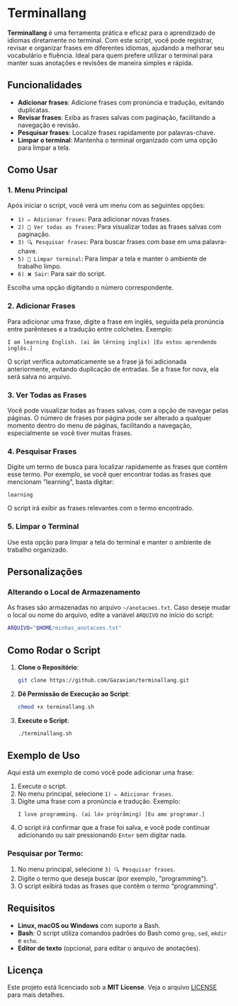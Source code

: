 # Terminallang

**Terminallang** é uma ferramenta prática e eficaz para o aprendizado de idiomas diretamente no terminal. Com este script, você pode registrar, revisar e organizar frases em diferentes idiomas, ajudando a melhorar seu vocabulário e fluência. Ideal para quem prefere utilizar o terminal para manter suas anotações e revisões de maneira simples e rápida.

## Funcionalidades

- **Adicionar frases**: Adicione frases com pronúncia e tradução, evitando duplicatas.
- **Revisar frases**: Exiba as frases salvas com paginação, facilitando a navegação e revisão.
- **Pesquisar frases**: Localize frases rapidamente por palavras-chave.
- **Limpar o terminal**: Mantenha o terminal organizado com uma opção para limpar a tela.

## Como Usar

### 1. Menu Principal
Após iniciar o script, você verá um menu com as seguintes opções:

- `1) ✏️ Adicionar frases`: Para adicionar novas frases.
- `2) 📖 Ver todas as frases`: Para visualizar todas as frases salvas com paginação.
- `3) 🔍 Pesquisar frases`: Para buscar frases com base em uma palavra-chave.
- `5) 🧹 Limpar terminal`: Para limpar a tela e manter o ambiente de trabalho limpo.
- `6) ❌ Sair`: Para sair do script.

Escolha uma opção digitando o número correspondente.

### 2. Adicionar Frases
Para adicionar uma frase, digite a frase em inglês, seguida pela pronúncia entre parênteses e a tradução entre colchetes. Exemplo:

```
I am learning English. (ai ãm lêrning inglix) [Eu estou aprendendo inglês.]
```

O script verifica automaticamente se a frase já foi adicionada anteriormente, evitando duplicação de entradas. Se a frase for nova, ela será salva no arquivo.

### 3. Ver Todas as Frases
Você pode visualizar todas as frases salvas, com a opção de navegar pelas páginas. O número de frases por página pode ser alterado a qualquer momento dentro do menu de páginas, facilitando a navegação, especialmente se você tiver muitas frases.

### 4. Pesquisar Frases
Digite um termo de busca para localizar rapidamente as frases que contêm esse termo. Por exemplo, se você quer encontrar todas as frases que mencionam "learning", basta digitar:

```
learning
```

O script irá exibir as frases relevantes com o termo encontrado.

### 5. Limpar o Terminal
Use esta opção para limpar a tela do terminal e manter o ambiente de trabalho organizado.

## Personalizações

### Alterando o Local de Armazenamento
As frases são armazenadas no arquivo `~/anotacoes.txt`. Caso deseje mudar o local ou nome do arquivo, edite a variável `ARQUIVO` no início do script:

```bash
ARQUIVO="$HOME/minhas_anotacoes.txt"
```

## Como Rodar o Script

1. **Clone o Repositório**:
   ```bash
   git clone https://github.com/Gazaxian/terminallang.git
   ```

2. **Dê Permissão de Execução ao Script**:
   ```bash
   chmod +x terminallang.sh
   ```

3. **Execute o Script**:
   ```bash
   ./terminallang.sh
   ```

## Exemplo de Uso

Aqui está um exemplo de como você pode adicionar uma frase:

1. Execute o script.
2. No menu principal, selecione `1) ✏️ Adicionar frases`.
3. Digite uma frase com a pronúncia e tradução. Exemplo:
   ```
   I love programming. (ai lóv prógrãming) [Eu amo programar.]
   ```
4. O script irá confirmar que a frase foi salva, e você pode continuar adicionando ou sair pressionando `Enter` sem digitar nada.

### Pesquisar por Termo:
1. No menu principal, selecione `3) 🔍 Pesquisar frases`.
2. Digite o termo que deseja buscar (por exemplo, "programming").
3. O script exibirá todas as frases que contêm o termo "programming".

## Requisitos

- **Linux, macOS ou Windows** com suporte a Bash.
- **Bash**: O script utiliza comandos padrões do Bash como `grep`, `sed`, `mkdir` e `echo`.
- **Editor de texto** (opcional, para editar o arquivo de anotações).

## Licença

Este projeto está licenciado sob a **MIT License**. Veja o arquivo [LICENSE](LICENSE) para mais detalhes.

